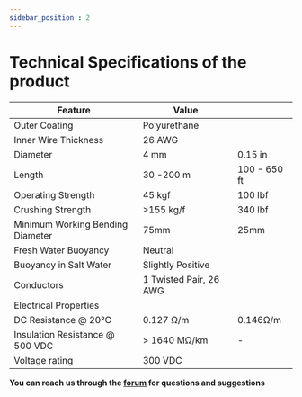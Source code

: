 ```yaml
---
sidebar_position : 2
---
```


# Technical Specifications of the product


| Feature | Value | |
|------------------------------|------------------------|--------------|
| Outer Coating | Polyurethane | |
| Inner Wire Thickness | 26 AWG | |
| Diameter | 4 mm | 0.15 in |
| Length | 30 -200 m | 100 - 650 ft |
| Operating Strength | 45 kgf | 100 lbf |
| Crushing Strength | >155 kg/f | 340 lbf |
| Minimum Working Bending Diameter | 75mm | 25mm |
| Fresh Water Buoyancy | Neutral | |
| Buoyancy in Salt Water | Slightly Positive | |
| Conductors | 1 Twisted Pair, 26 AWG | | |
| Electrical Properties | | |
| DC Resistance @ 20°C | 0.127 Ω/m | 0.146Ω/m |
| Insulation Resistance @ 500 VDC | > 1640 MΩ/km | - |
| Voltage rating | 300 VDC | | |


**You can reach us through the [forum](https://forum.degzrobotics.com/) for questions and suggestions**